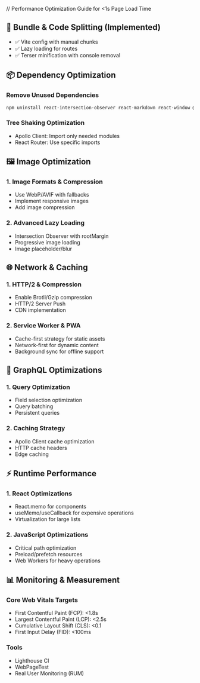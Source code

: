 // Performance Optimization Guide for <1s Page Load Time

## 🚀 **Bundle & Code Splitting (Implemented)**
- ✅ Vite config with manual chunks
- ✅ Lazy loading for routes
- ✅ Terser minification with console removal

## 📦 **Dependency Optimization**

### Remove Unused Dependencies
```bash
npm uninstall react-intersection-observer react-markdown react-window @types/react-window
```

### Tree Shaking Optimization
- Apollo Client: Import only needed modules
- React Router: Use specific imports

## 🖼️ **Image Optimization**

### 1. Image Formats & Compression
- Use WebP/AVIF with fallbacks
- Implement responsive images
- Add image compression

### 2. Advanced Lazy Loading
- Intersection Observer with rootMargin
- Progressive image loading
- Image placeholder/blur

## 🌐 **Network & Caching**

### 1. HTTP/2 & Compression
- Enable Brotli/Gzip compression
- HTTP/2 Server Push
- CDN implementation

### 2. Service Worker & PWA
- Cache-first strategy for static assets
- Network-first for dynamic content
- Background sync for offline support

## 🎯 **GraphQL Optimizations**

### 1. Query Optimization
- Field selection optimization
- Query batching
- Persistent queries

### 2. Caching Strategy
- Apollo Client cache optimization
- HTTP cache headers
- Edge caching

## ⚡ **Runtime Performance**

### 1. React Optimizations
- React.memo for components
- useMemo/useCallback for expensive operations
- Virtualization for large lists

### 2. JavaScript Optimizations
- Critical path optimization
- Preload/prefetch resources
- Web Workers for heavy operations

## 📊 **Monitoring & Measurement**

### Core Web Vitals Targets
- First Contentful Paint (FCP): <1.8s
- Largest Contentful Paint (LCP): <2.5s
- Cumulative Layout Shift (CLS): <0.1
- First Input Delay (FID): <100ms

### Tools
- Lighthouse CI
- WebPageTest
- Real User Monitoring (RUM)
